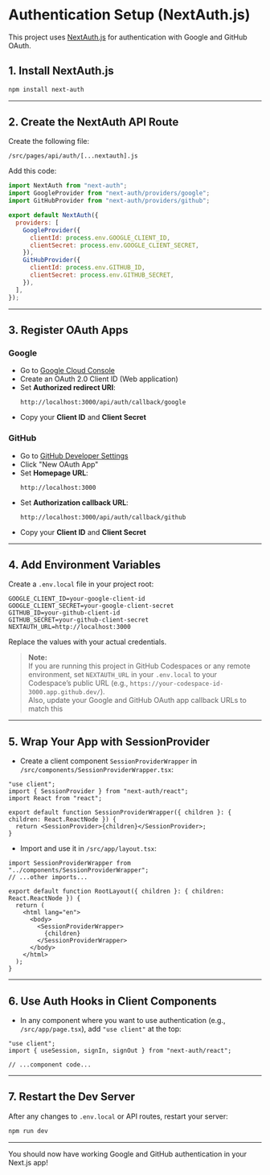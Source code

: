 # Authentication Setup (NextAuth.js)

This project uses [NextAuth.js](https://next-auth.js.org/) for authentication with Google and GitHub OAuth.

## 1. Install NextAuth.js

```bash
npm install next-auth
```

---

## 2. Create the NextAuth API Route

Create the following file:

```
/src/pages/api/auth/[...nextauth].js
```

Add this code:

```js
import NextAuth from "next-auth";
import GoogleProvider from "next-auth/providers/google";
import GitHubProvider from "next-auth/providers/github";

export default NextAuth({
  providers: [
    GoogleProvider({
      clientId: process.env.GOOGLE_CLIENT_ID,
      clientSecret: process.env.GOOGLE_CLIENT_SECRET,
    }),
    GitHubProvider({
      clientId: process.env.GITHUB_ID,
      clientSecret: process.env.GITHUB_SECRET,
    }),
  ],
});
```

---

## 3. Register OAuth Apps

### Google

- Go to [Google Cloud Console](https://console.cloud.google.com/apis/credentials)
- Create an OAuth 2.0 Client ID (Web application)
- Set **Authorized redirect URI**:  
  ```
  http://localhost:3000/api/auth/callback/google
  ```
- Copy your **Client ID** and **Client Secret**

### GitHub

- Go to [GitHub Developer Settings](https://github.com/settings/developers)
- Click "New OAuth App"
- Set **Homepage URL**:  
  ```
  http://localhost:3000
  ```
- Set **Authorization callback URL**:  
  ```
  http://localhost:3000/api/auth/callback/github
  ```
- Copy your **Client ID** and **Client Secret**

---

## 4. Add Environment Variables

Create a `.env.local` file in your project root:

```
GOOGLE_CLIENT_ID=your-google-client-id
GOOGLE_CLIENT_SECRET=your-google-client-secret
GITHUB_ID=your-github-client-id
GITHUB_SECRET=your-github-client-secret
NEXTAUTH_URL=http://localhost:3000
```

Replace the values with your actual credentials.

> **Note:**  
> If you are running this project in GitHub Codespaces or any remote environment, set `NEXTAUTH_URL` in your `.env.local` to your Codespace’s public URL (e.g., `https://your-codespace-id-3000.app.github.dev/`).  
> Also, update your Google and GitHub OAuth app callback URLs to match this

---

## 5. Wrap Your App with SessionProvider

- Create a client component `SessionProviderWrapper` in `/src/components/SessionProviderWrapper.tsx`:

```tsx
"use client";
import { SessionProvider } from "next-auth/react";
import React from "react";

export default function SessionProviderWrapper({ children }: { children: React.ReactNode }) {
  return <SessionProvider>{children}</SessionProvider>;
}
```

- Import and use it in `/src/app/layout.tsx`:

```tsx
import SessionProviderWrapper from "../components/SessionProviderWrapper";
// ...other imports...

export default function RootLayout({ children }: { children: React.ReactNode }) {
  return (
    <html lang="en">
      <body>
        <SessionProviderWrapper>
          {children}
        </SessionProviderWrapper>
      </body>
    </html>
  );
}
```

---

## 6. Use Auth Hooks in Client Components

- In any component where you want to use authentication (e.g., `/src/app/page.tsx`), add `"use client"` at the top:

```tsx
"use client";
import { useSession, signIn, signOut } from "next-auth/react";

// ...component code...
```

---

## 7. Restart the Dev Server

After any changes to `.env.local` or API routes, restart your server:

```bash
npm run dev
```

---

You should now have working Google and GitHub authentication in your Next.js app!